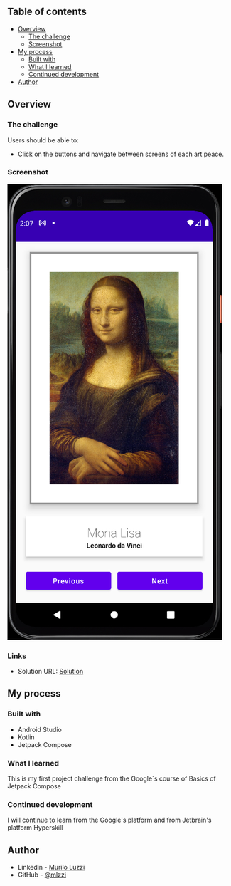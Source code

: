 ## Table of contents

- [Overview](#overview)
    - [The challenge](#the-challenge)
    - [Screenshot](#screenshot)
- [My process](#my-process)
    - [Built with](#built-with)
    - [What I learned](#what-i-learned)
    - [Continued development](#continued-development)
- [Author](#author)

## Overview

### The challenge

Users should be able to:

- Click on the buttons and navigate between screens of each art peace.

### Screenshot

![](./screenshot.jpg)

### Links

- Solution URL: [Solution](https://github.com/mlzzi/art-space-app)

## My process

### Built with

- Android Studio
- Kotlin
- Jetpack Compose

### What I learned

This is my first project challenge from the Google`s course of Basics of Jetpack Compose

### Continued development

I will continue to learn from the Google's platform and from Jetbrain's platform Hyperskill

## Author

- Linkedin - [Murilo Luzzi](https://www.linkedin.com/in/muriloluzzi/)
- GitHub - [@mlzzi](https://github.com/mlzzi)